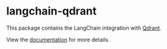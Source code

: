 # langchain-qdrant

This package contains the LangChain integration with [Qdrant](https://qdrant.tech/).

View the [documentation](https://docs.langchain.com/oss/python/integrations/providers/qdrant) for more details.

